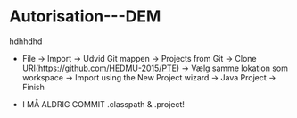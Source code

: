 # Autorisation---DEM
hdhhdhd

- File -> Import -> Udvid Git mappen -> Projects from Git -> Clone URI(https://github.com/HEDMU-2015/PTE)
-> Vælg samme lokation som workspace -> Import using the New Project wizard
-> Java Project -> Finish

- I MÅ ALDRIG COMMIT .classpath & .project!